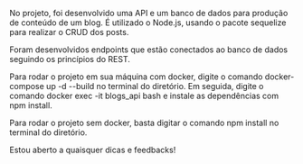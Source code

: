 No projeto, foi desenvolvido uma API e um banco de dados para produção de conteúdo de um blog. É utilizado o Node.js, usando o pacote sequelize para realizar o CRUD dos posts. 

Foram desenvolvidos endpoints que estão conectados ao banco de dados seguindo os princípios do REST. 

Para rodar o projeto em sua máquina com docker, digite o comando docker-compose up -d --build no terminal do diretório. Em seguida, digite o comando docker exec -it blogs_api bash e instale as dependências com npm install.

Para rodar o projeto sem docker, basta digitar o comando npm install no terminal do diretório.

Estou aberto a quaisquer dicas e feedbacks!
